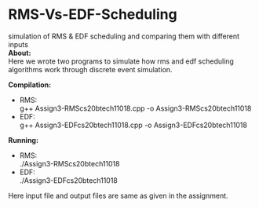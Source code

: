 # RMS-Vs-EDF-Scheduling
simulation of RMS &amp; EDF scheduling and comparing them with different inputs  
**About:**  
Here we wrote two programs to simulate how rms and edf scheduling algorithms work through discrete event simulation.  

**Compilation:**
- RMS:  
		g++ Assign3-RMScs20btech11018.cpp -o Assign3-RMScs20btech11018  
- EDF:  
		g++ Assign3-EDFcs20btech11018.cpp -o Assign3-EDFcs20btech11018  

**Running:**
- RMS:  
		./Assign3-RMScs20btech11018  
- EDF:  
		./Assign3-EDFcs20btech11018  
  
Here input file and output files are same as given in the assignment.
